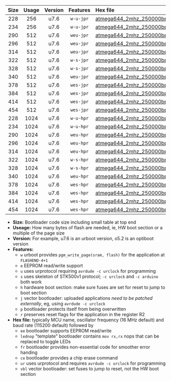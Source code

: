 |Size|Usage|Version|Features|Hex file|
|:-:|:-:|:-:|:-:|:--|
|228|256|u7.6|`w-u-jpr`|[atmega644_2mhz_250000bps_ur_vbl.hex](https://raw.githubusercontent.com/stefanrueger/urboot/main//atmega644_2mhz_250000bps_ur_vbl.hex)|
|234|256|u7.6|`w-u-jpr`|[atmega644_2mhz_250000bps_lednop_ur_vbl.hex](https://raw.githubusercontent.com/stefanrueger/urboot/main//atmega644_2mhz_250000bps_lednop_ur_vbl.hex)|
|290|512|u7.6|`weu-jpr`|[atmega644_2mhz_250000bps_ee_ur_vbl.hex](https://raw.githubusercontent.com/stefanrueger/urboot/main//atmega644_2mhz_250000bps_ee_ur_vbl.hex)|
|296|512|u7.6|`weu-jpr`|[atmega644_2mhz_250000bps_ee_lednop_ur_vbl.hex](https://raw.githubusercontent.com/stefanrueger/urboot/main//atmega644_2mhz_250000bps_ee_lednop_ur_vbl.hex)|
|314|512|u7.6|`weu-jpr`|[atmega644_2mhz_250000bps_ee_lednop_fr_ur_vbl.hex](https://raw.githubusercontent.com/stefanrueger/urboot/main//atmega644_2mhz_250000bps_ee_lednop_fr_ur_vbl.hex)|
|322|512|u7.6|`w-s-jpr`|[atmega644_2mhz_250000bps_vbl.hex](https://raw.githubusercontent.com/stefanrueger/urboot/main//atmega644_2mhz_250000bps_vbl.hex)|
|328|512|u7.6|`w-s-jpr`|[atmega644_2mhz_250000bps_lednop_vbl.hex](https://raw.githubusercontent.com/stefanrueger/urboot/main//atmega644_2mhz_250000bps_lednop_vbl.hex)|
|340|512|u7.6|`weu-jpr`|[atmega644_2mhz_250000bps_ee_lednop_fr_ce_ur_vbl.hex](https://raw.githubusercontent.com/stefanrueger/urboot/main//atmega644_2mhz_250000bps_ee_lednop_fr_ce_ur_vbl.hex)|
|378|512|u7.6|`wes-jpr`|[atmega644_2mhz_250000bps_ee_vbl.hex](https://raw.githubusercontent.com/stefanrueger/urboot/main//atmega644_2mhz_250000bps_ee_vbl.hex)|
|384|512|u7.6|`wes-jpr`|[atmega644_2mhz_250000bps_ee_lednop_vbl.hex](https://raw.githubusercontent.com/stefanrueger/urboot/main//atmega644_2mhz_250000bps_ee_lednop_vbl.hex)|
|414|512|u7.6|`wes-jpr`|[atmega644_2mhz_250000bps_ee_lednop_fr_vbl.hex](https://raw.githubusercontent.com/stefanrueger/urboot/main//atmega644_2mhz_250000bps_ee_lednop_fr_vbl.hex)|
|454|512|u7.6|`wes-jpr`|[atmega644_2mhz_250000bps_ee_lednop_fr_ce_vbl.hex](https://raw.githubusercontent.com/stefanrueger/urboot/main//atmega644_2mhz_250000bps_ee_lednop_fr_ce_vbl.hex)|
|228|1024|u7.6|`w-u-hpr`|[atmega644_2mhz_250000bps_ur.hex](https://raw.githubusercontent.com/stefanrueger/urboot/main//atmega644_2mhz_250000bps_ur.hex)|
|234|1024|u7.6|`w-u-hpr`|[atmega644_2mhz_250000bps_lednop_ur.hex](https://raw.githubusercontent.com/stefanrueger/urboot/main//atmega644_2mhz_250000bps_lednop_ur.hex)|
|290|1024|u7.6|`weu-hpr`|[atmega644_2mhz_250000bps_ee_ur.hex](https://raw.githubusercontent.com/stefanrueger/urboot/main//atmega644_2mhz_250000bps_ee_ur.hex)|
|296|1024|u7.6|`weu-hpr`|[atmega644_2mhz_250000bps_ee_lednop_ur.hex](https://raw.githubusercontent.com/stefanrueger/urboot/main//atmega644_2mhz_250000bps_ee_lednop_ur.hex)|
|314|1024|u7.6|`weu-hpr`|[atmega644_2mhz_250000bps_ee_lednop_fr_ur.hex](https://raw.githubusercontent.com/stefanrueger/urboot/main//atmega644_2mhz_250000bps_ee_lednop_fr_ur.hex)|
|322|1024|u7.6|`w-s-hpr`|[atmega644_2mhz_250000bps.hex](https://raw.githubusercontent.com/stefanrueger/urboot/main//atmega644_2mhz_250000bps.hex)|
|328|1024|u7.6|`w-s-hpr`|[atmega644_2mhz_250000bps_lednop.hex](https://raw.githubusercontent.com/stefanrueger/urboot/main//atmega644_2mhz_250000bps_lednop.hex)|
|340|1024|u7.6|`weu-hpr`|[atmega644_2mhz_250000bps_ee_lednop_fr_ce_ur.hex](https://raw.githubusercontent.com/stefanrueger/urboot/main//atmega644_2mhz_250000bps_ee_lednop_fr_ce_ur.hex)|
|378|1024|u7.6|`wes-hpr`|[atmega644_2mhz_250000bps_ee.hex](https://raw.githubusercontent.com/stefanrueger/urboot/main//atmega644_2mhz_250000bps_ee.hex)|
|384|1024|u7.6|`wes-hpr`|[atmega644_2mhz_250000bps_ee_lednop.hex](https://raw.githubusercontent.com/stefanrueger/urboot/main//atmega644_2mhz_250000bps_ee_lednop.hex)|
|414|1024|u7.6|`wes-hpr`|[atmega644_2mhz_250000bps_ee_lednop_fr.hex](https://raw.githubusercontent.com/stefanrueger/urboot/main//atmega644_2mhz_250000bps_ee_lednop_fr.hex)|
|454|1024|u7.6|`wes-hpr`|[atmega644_2mhz_250000bps_ee_lednop_fr_ce.hex](https://raw.githubusercontent.com/stefanrueger/urboot/main//atmega644_2mhz_250000bps_ee_lednop_fr_ce.hex)|

- **Size:** Bootloader code size including small table at top end
- **Useage:** How many bytes of flash are needed, ie, HW boot section or a multiple of the page size
- **Version:** For example, u7.6 is an urboot version, o5.2 is an optiboot version
- **Features:**
  + `w` urboot provides `pgm_write_page(sram, flash)` for the application at `FLASHEND-4+1`
  + `e` EEPROM read/write support
  + `u` uses urprotocol requiring `avrdude -c urclock` for programming
  + `s` uses skeleton of STK500v1 protocol; `-c urclock` and `-c arduino` both work
  + `h` hardware boot section: make sure fuses are set for reset to jump to boot section
  + `j` vector bootloader: uploaded applications *need to be patched externally*, eg, using `avrdude -c urclock`
  + `p` bootloader protects itself from being overwritten
  + `r` preserves reset flags for the application in the register R2
- **Hex file:** typically MCU name, oscillator frequency (16 MHz default) and baud rate (115200 default) followed by
  + `ee` bootloader supports EEPROM read/write
  + `lednop` "template" bootloader contains `mov rx,rx` nops that can be replaced to toggle LEDs
  + `fr` bootloader provides non-essential code for smoother error handing
  + `ce` bootloader provides a chip erase command
  + `ur` uses urprotocol and requires `avrdude -c urclock` for programming
  + `vbl` vector bootloader: set fuses to jump to reset, not the HW boot section

